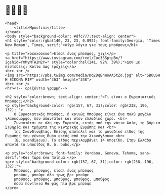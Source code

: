 # 🦉🦉🦉🦉




    <head>
        <title>Mpoufini</title>
    </head>
    <body style="background-color: #dfc777;text-align: center">
    <h1 style="color:rgba(140, 23, 23, 0.892); font-family:Georgia, 'Times New Roman', Times, serif;">Λίγα λόγια για τους μπούφους</h1>
    
    <p title="xoxoxooxxo">Είσαι ένας μπούφος, χιχι</p>
    <a href="https://www.instagram.com/reel/Coc3SSptpBm/?igshid=YmMyMTA2M2Y=" style="color:hsl(241, 92%, 39%);">Δεν με πιστεύεις; Κοίτα πώς τρέχεις</a>
    <br> <br />
    <img src="https://pbs.twimg.com/media/Dq2DqBhWoAA5tZo.jpg" alt="SBOUSH H EIKONA RIP" width="363" height="348">
    <br> <br />
    <hr><!-- οριζόντια γραμμή-->

    <h2 style="color:brown; text-align: center;">Τι είναι ο Ευρασιατικός Μπούφος;</h2>
    <p style="background-color: rgb(157, 67, 31);color: rgb(238, 196, 132); ">
        Ο Ευρασιατικός Μπούφος, ή κοινώς Μπούφος είναι ένα πολύ μεγάλο γλαυκόμορφο, που απαντάται και στον ελλαδικό χώρο. <br>
        Συναντάται σε όλη την Ευρασία, εκτός από την νότια Ασία, τη βόρεια Σιβηρία και τμήματα της κεντρικής Ευρώπης και <br>
        της Σκανδιναβίας. Επίσης αποτελεί και το μοναδικό είδος της Ευρώπης του γένους Bubo εκτός από την Χιονόγλαυκα <br>
        (B. scandiacus). Το είδος περιλαμβάνει 14 υποείδη. Στην Ελλάδα απαντά το υποείδος B. b. bubo.</p>
    
    <p style="color:brown; font-family: Verdana, Geneva, Tahoma, sans-serif;">Και τώρα ένα ποίημα:</p>
    <pre style="background-color: rgb(157, 67, 31);color: rgb(238, 196, 132);">
        Μπούφος, μπούφος, είσαι ένας μπούφος 
        μπούφε, μπούφε όλο τρως βρε μπούφε
        μπούφος, μπούφος, μπούφος, μπούφος, μπούφος
        πόσα ποντίκια θα φας πια βρε μπούφε 
    </pre>
    


  <!-- 
    ~the style attribute for styling HTML elements
    ~background-color~ for background color
    ~color~ for text colors
    ~font-family~ for text fonts
    ~font-size~ for text sizes
    ~text-align~ for text alignment

  -->
